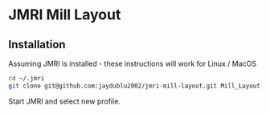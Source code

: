 # JMRI Mill Layout

## Installation

Assuming JMRI is installed - these instructions will work for Linux / MacOS

```bash
cd ~/.jmri
git clone git@github.com:jaydublu2002/jmri-mill-layout.git Mill_Layout.jmri
```

Start JMRI and select new profile.

